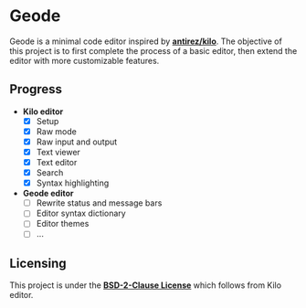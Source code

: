 # Geode
Geode is a minimal code editor inspired by [**antirez/kilo**](https://github.com/antirez/kilo). The objective of this project is to first complete the process of a basic editor, then extend the editor with more customizable features.

## Progress
- **Kilo editor**
  - [x] Setup
  - [x] Raw mode
  - [x] Raw input and output
  - [x] Text viewer
  - [x] Text editor
  - [x] Search
  - [x] Syntax highlighting
- **Geode editor**
  - [ ] Rewrite status and message bars
  - [ ] Editor syntax dictionary
  - [ ] Editor themes
  - [ ] ...

## Licensing
This project is under the [**BSD-2-Clause License**](LICENSE.md) which follows from Kilo editor.
